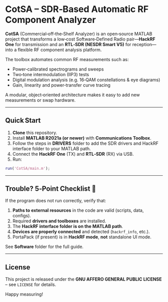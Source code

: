 
# CotSA – SDR‑Based Automatic RF Component Analyzer

**CotSA** (Commercial‑off‑the‑Shelf Analyzer) is an open‑source MATLAB project that transforms a low‑cost Software‑Defined Radio pair—**HackRF One** for transmission and an **RTL‑SDR (NESDR Smart V5)** for reception—into a flexible RF component analysis platform.

The toolbox automates common RF measurements such as:

- Power‑calibrated spectrograms and sweeps  
- Two‑tone intermodulation (IIP3) tests  
- Digital modulation analysis (e.g. 16‑QAM constellations & eye diagrams)  
- Gain, linearity and power‑transfer curve tracing  

A modular, object‑oriented architecture makes it easy to add new measurements or swap hardware.

---

## Quick Start

1. **Clone** this repository.  
2. Install **MATLAB R2021a (or newer)** with **Communications Toolbox**.  
3. Follow the steps in **DRIVERS** folder to add the SDR drivers and HackRF interface folder to your MATLAB path.  
4. Connect the **HackRF One** (TX) and **RTL‑SDR** (RX) via USB.  
5. Run:

```matlab
run('CotSA/main.m');
```

---

## Trouble? 5‑Point Checklist 🔧

If the program does not run correctly, verify that:

1. **Paths to external resources** in the code are valid (scripts, data, configs).  
2. Required **drivers and toolboxes** are installed.  
3. The **HackRF interface folder is on the MATLAB path**.  
4. **Devices are properly connected** and detected (`hackrf_info`, etc.).  
5. PortaPack (if present) is in **HackRF mode**, **not** standalone UI mode.

See **Software** folder for the full guide.

---

## License

This project is released under the **GNU AFFERO GENERAL PUBLIC LICENSE** – see `LICENSE` for details.

Happy measuring!
